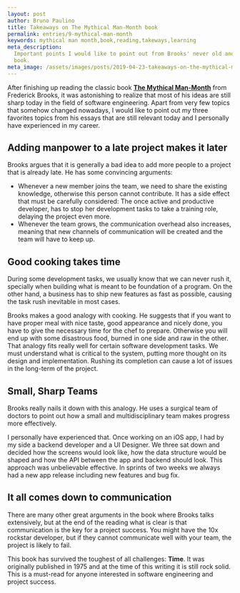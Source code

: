 ```yaml
---
layout: post
author: Bruno Paulino
title: Takeaways on The Mythical Man-Month book
permalink: entries/9-mythical-man-month
keywords: mythical man month,book,reading,takeways,learning
meta_description:
  Important points I would like to point out from Brooks' never old and famous
  book.
meta_image: /assets/images/posts/2019-04-23-takeaways-on-the-mythical-man-month.jpg
---
```


After finishing up reading the classic book
**[The Mythical Man-Month](https://en.wikipedia.org/wiki/The_Mythical_Man-Month)**
from Frederick Brooks, it was astonishing to realize that most of his ideas are
still sharp today in the field of software engineering. Apart from very few
topics that somehow changed nowadays, I would like to point out my three
favorites topics from his essays that are still relevant today and I personally
have experienced in my career.

## Adding manpower to a late project makes it later

Brooks argues that it is generally a bad idea to add more people to a project
that is already late. He has some convincing arguments:

- Whenever a new member joins the team, we need to share the existing knowledge,
  otherwise this person cannot contribute. It has a side effect that must be
  carefully considered: The once active and productive developer, has to stop
  her development tasks to take a training role, delaying the project even more.
- Whenever the team grows, the communication overhead also increases, meaning
  that new channels of communication will be created and the team will have to
  keep up.

## Good cooking takes time

During some development tasks, we usually know that we can never rush it,
specially when building what is meant to be foundation of a program. On the
other hand, a business has to ship new features as fast as possible, causing the
task rush inevitable in most cases.

Brooks makes a good analogy with cooking. He suggests that if you want to have
proper meal with nice taste, good appearance and nicely done, you have to give
the necessary time for the chef to prepare. Otherwise you will end up with some
disastrous food, burned in one side and raw in the other. That analogy fits
really well for certain software development tasks. We must understand what is
critical to the system, putting more thought on its design and implementation.
Rushing its completion can cause a lot of issues in the long-term of the
project.

## Small, Sharp Teams

Brooks really nails it down with this analogy. He uses a surgical team of
doctors to point out how a small and multidisciplinary team makes progress more
effectively.

I personally have experienced that. Once working on an iOS app, I had by my side
a backend developer and a UI Designer. We three sat down and decided how the
screens would look like, how the data structure would be shaped and how the API
between the app and backend should look. This approach was unbelievable
effective. In sprints of two weeks we always had a new app release including new
features and bug fix.

## It all comes down to communication

There are many other great arguments in the book where Brooks talks extensively,
but at the end of the reading what is clear is that communication is the key for
a project success. You might have the 10x rockstar developer, but if they cannot
communicate well with your team, the project is likely to fail.

This book has survived the toughest of all challenges: **Time**. It was
originally published in 1975 and at the time of this writing it is still rock
solid. This is a must-read for anyone interested in software engineering and
project success.
